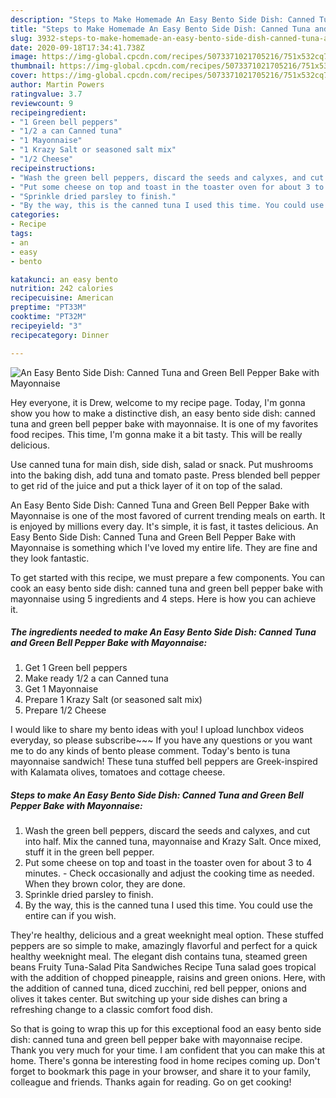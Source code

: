 ```yaml
---
description: "Steps to Make Homemade An Easy Bento Side Dish: Canned Tuna and Green Bell Pepper Bake with Mayonnaise"
title: "Steps to Make Homemade An Easy Bento Side Dish: Canned Tuna and Green Bell Pepper Bake with Mayonnaise"
slug: 3932-steps-to-make-homemade-an-easy-bento-side-dish-canned-tuna-and-green-bell-pepper-bake-with-mayonnaise
date: 2020-09-18T17:34:41.738Z
image: https://img-global.cpcdn.com/recipes/5073371021705216/751x532cq70/an-easy-bento-side-dish-canned-tuna-and-green-bell-pepper-bake-with-mayonnaise-recipe-main-photo.jpg
thumbnail: https://img-global.cpcdn.com/recipes/5073371021705216/751x532cq70/an-easy-bento-side-dish-canned-tuna-and-green-bell-pepper-bake-with-mayonnaise-recipe-main-photo.jpg
cover: https://img-global.cpcdn.com/recipes/5073371021705216/751x532cq70/an-easy-bento-side-dish-canned-tuna-and-green-bell-pepper-bake-with-mayonnaise-recipe-main-photo.jpg
author: Martin Powers
ratingvalue: 3.7
reviewcount: 9
recipeingredient:
- "1 Green bell peppers"
- "1/2 a can Canned tuna"
- "1 Mayonnaise"
- "1 Krazy Salt or seasoned salt mix"
- "1/2 Cheese"
recipeinstructions:
- "Wash the green bell peppers, discard the seeds and calyxes, and cut into half. Mix the canned tuna, mayonnaise and Krazy Salt. Once mixed, stuff it in the green bell pepper."
- "Put some cheese on top and toast in the toaster oven for about 3 to 4 minutes.  Check occasionally and adjust the cooking time as needed. When they brown color, they are done."
- "Sprinkle dried parsley to finish."
- "By the way, this is the canned tuna I used this time. You could use the entire can if you wish."
categories:
- Recipe
tags:
- an
- easy
- bento

katakunci: an easy bento 
nutrition: 242 calories
recipecuisine: American
preptime: "PT33M"
cooktime: "PT32M"
recipeyield: "3"
recipecategory: Dinner

---
```



![An Easy Bento Side Dish: Canned Tuna and Green Bell Pepper Bake with Mayonnaise](https://img-global.cpcdn.com/recipes/5073371021705216/751x532cq70/an-easy-bento-side-dish-canned-tuna-and-green-bell-pepper-bake-with-mayonnaise-recipe-main-photo.jpg)

Hey everyone, it is Drew, welcome to my recipe page. Today, I'm gonna show you how to make a distinctive dish, an easy bento side dish: canned tuna and green bell pepper bake with mayonnaise. It is one of my favorites food recipes. This time, I'm gonna make it a bit tasty. This will be really delicious.

Use canned tuna for main dish, side dish, salad or snack. Put mushrooms into the baking dish, add tuna and tomato paste. Press blended bell pepper to get rid of the juice and put a thick layer of it on top of the salad.

An Easy Bento Side Dish: Canned Tuna and Green Bell Pepper Bake with Mayonnaise is one of the most favored of current trending meals on earth. It is enjoyed by millions every day. It's simple, it is fast, it tastes delicious. An Easy Bento Side Dish: Canned Tuna and Green Bell Pepper Bake with Mayonnaise is something which I've loved my entire life. They are fine and they look fantastic.


To get started with this recipe, we must prepare a few components. You can cook an easy bento side dish: canned tuna and green bell pepper bake with mayonnaise using 5 ingredients and 4 steps. Here is how you can achieve it.

<!--inarticleads1-->

##### The ingredients needed to make An Easy Bento Side Dish: Canned Tuna and Green Bell Pepper Bake with Mayonnaise:

1. Get 1 Green bell peppers
1. Make ready 1/2 a can Canned tuna
1. Get 1 Mayonnaise
1. Prepare 1 Krazy Salt (or seasoned salt mix)
1. Prepare 1/2 Cheese


I would like to share my bento ideas with you! I upload lunchbox videos everyday, so please subscribe~~~ If you have any questions or you want me to do any kinds of bento please comment. Today&#39;s bento is tuna mayonnaise sandwich! These tuna stuffed bell peppers are Greek-inspired with Kalamata olives, tomatoes and cottage cheese. 

<!--inarticleads2-->

##### Steps to make An Easy Bento Side Dish: Canned Tuna and Green Bell Pepper Bake with Mayonnaise:

1. Wash the green bell peppers, discard the seeds and calyxes, and cut into half. Mix the canned tuna, mayonnaise and Krazy Salt. Once mixed, stuff it in the green bell pepper.
1. Put some cheese on top and toast in the toaster oven for about 3 to 4 minutes. -  Check occasionally and adjust the cooking time as needed. When they brown color, they are done.
1. Sprinkle dried parsley to finish.
1. By the way, this is the canned tuna I used this time. You could use the entire can if you wish.


They&#39;re healthy, delicious and a great weeknight meal option. These stuffed peppers are so simple to make, amazingly flavorful and perfect for a quick healthy weeknight meal. The elegant dish contains tuna, steamed green beans Fruity Tuna-Salad Pita Sandwiches Recipe Tuna salad goes tropical with the addition of chopped pineapple, raisins and green onions. Here, with the addition of canned tuna, diced zucchini, red bell pepper, onions and olives it takes center. But switching up your side dishes can bring a refreshing change to a classic comfort food dish. 

So that is going to wrap this up for this exceptional food an easy bento side dish: canned tuna and green bell pepper bake with mayonnaise recipe. Thank you very much for your time. I am confident that you can make this at home. There's gonna be interesting food in home recipes coming up. Don't forget to bookmark this page in your browser, and share it to your family, colleague and friends. Thanks again for reading. Go on get cooking!
